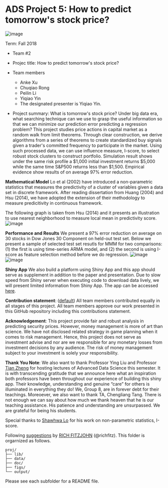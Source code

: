 # ADS Project 5: How to predict tomorrow's stock price?
![image](https://github.com/TZstatsADS/Fall2018-project5-sec1proj5-grp2/blob/master/figs/mainpage-technical-sample.png)

Term: Fall 2018

+ Team #2
+ Projec title: How to predict tomorrow's stock price?
+ Team members
	+ Anke Xu
	+ Chuqiao Rong
	+ Peilin Li
	+ Yiqiao Yin
	+ The designated presenter is Yiqiao Yin.

+ Project summary: What is tomorrow's stock price? Under big data era, what searching technique can we use to grasp the useful information so that we can minimize our prediction error predicting a regression problem? This project studies price actions in capital market as a random walk from limit theorems. Through clear construction, we derive algorithms from a series of theorems to create standardized buy signals given a trader's committed frequency to participate in the market. Using such processed data, we can use influence measure, I-score, to select robust stock clusters to construct portfolio. Simulation result shows under the same risk profile a $1,000 initial investment returns \$5,000 while the same time S\&P500 returns less than $1,500. Empirical evidence show results of on average 97% error reduction.

**Mathematical Model** Lo et al (2002) have introduced a non-parametric statistics that measures the predictivity of a cluster of variables given a data set in discrete framework. After reading dissertation from Huang (2004) and Hsu (2014), we have adopted the extension of their methodology to measure predicitivity in continuous framework. 

The following graph is taken from Hsu (2014) and it presents an illustration to use nearest neighborhood to measure local mean in predictivity score.
![image](https://github.com/TZstatsADS/Fall2018-project5-sec1proj5-grp2/blob/master/figs/fig-huang-page-10.PNG)

**Performance and Results** We present a 97% error reduction on average on 30 stocks in Dow Jones 30 Component on held-out test set. Below we present a sample of selected test set resutls for MMM for two comparisons: (1) the first is using time-series ARMA model, and (2) the second is using I-score as feature selection method before we do regression. 
![image](https://github.com/TZstatsADS/Fall2018-project5-sec1proj5-grp2/blob/master/figs/MMM-TS.png)
![image](https://github.com/TZstatsADS/Fall2018-project5-sec1proj5-grp2/blob/master/figs/MMM-Influence.png)

**Shiny App** We also build a platform using Shiny App and this app should serve as supplement in addition to the paper and presentation. Due to slow speed from Shiny server when executing code to download data lively, we will present limited information from Shiny App. The app can be accessed [here](https://y-yin.shinyapps.io/CENTRAL-INTELLIGENCE-PLATFORM-BETA/).
	
**Contribution statement**: ([default](doc/a_note_on_contributions.md)) All team members contributed equally in all stages of this project. All team members approve our work presented in this GitHub repository including this contributions statement. 

**Acknowledgement**: This project provide fair and robust analysis in predicting security prices. However, money management is more of art than science. We have not disclosed related strategy in game planning when it comes to risk management. Hence, this project does not serve as investment advise and nor are we responsible for any monetary losses from investment decisions by any audience. The risk of money management subject to your investment is solely your responsibility. 

**Thank You Note**: We also want to thank Professor Ying Liu and Professor [Tian Zheng](http://www.stat.columbia.edu/~tzheng/) for hosting lectures of Advanced Data Science this semester. It is with transcending gratitude that we announce here what an inspiration both professors have been throughout our experience of building this shiny app. Their knowledge, understanding and genuine “care” for others is illuminated in everything they do! We, Group 8, are in forever debt for their teachings. Moreoever, we also want to thank TA, Chengliang Tang. There is not enough we can say about how much we thank heaven that he is our teaching assistance. His patience and understanding are unsurpassed. We are grateful for being his students.

Special thanks to [Shawhwa Lo](http://statgene.wikischolars.columbia.edu/lo) for his work on non-parametric statistics, I-score. 

Following [suggestions](http://nicercode.github.io/blog/2013-04-05-projects/) by [RICH FITZJOHN](http://nicercode.github.io/about/#Team) (@richfitz). This folder is orgarnized as follows.

```
proj/
├── lib/
├── data/
├── doc/
├── figs/
└── output/
```

Please see each subfolder for a README file.

